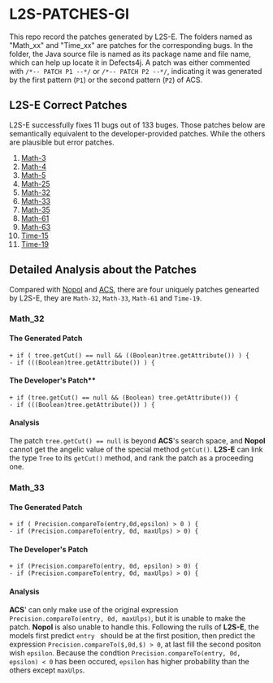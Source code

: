 # L2S-PATCHES-GI
This repo record the patches generated by L2S-E. The folders named as "Math_xx" and "Time_xx" are patches for the corresponding bugs. In the folder, the Java source file is named as its package name and file name, which can help up locate it in Defects4j. A patch was either commented with `/*-- PATCH P1 --*/` or `/*-- PATCH P2 --*/`, indicating it was generated by the first pattern (`P1`) or the second pattern (`P2`) of ACS. 


## L2S-E Correct Patches
L2S-E successfully fixes 11 bugs out of 133 buges.
Those patches below are semantically equivalent to the developer-provided patches. While the others are plausible but error patches.
1. [Math-3](https://github.com/wangbo15/L2S-PATCHES-GI/blob/master/math_3)
1. [Math-4](https://github.com/wangbo15/L2S-PATCHES-GI/tree/master/math_4)
1. [Math-5](https://github.com/wangbo15/L2S-PATCHES-GI/tree/master/math_5)
1. [Math-25](https://github.com/wangbo15/L2S-PATCHES-GI/tree/master/math_25)
1. [Math-32](https://github.com/wangbo15/L2S-PATCHES-GI/tree/master/math_32)
1. [Math-33](https://github.com/wangbo15/L2S-PATCHES-GI/tree/master/math_33)
1. [Math-35](https://github.com/wangbo15/L2S-PATCHES-GI/tree/master/math_35)
1. [Math-61](https://github.com/wangbo15/L2S-PATCHES-GI/tree/master/math_61)
1. [Math-63](https://github.com/wangbo15/L2S-PATCHES-GI/tree/master/math_63)
1. [Time-15](https://github.com/wangbo15/L2S-PATCHES-GI/tree/master/time_15)
1. [Time-19](https://github.com/wangbo15/L2S-PATCHES-GI/tree/master/time_19)

## Detailed Analysis about the Patches
Compared with [Nopol](https://github.com/SpoonLabs/nopol) and [ACS](https://github.com/Adobee/ACS), there are four uniquely patches genearted by L2S-E, they are `Math-32`, `Math-33`, `Math-61` and `Time-19`.

### Math_32
#### The Generated Patch
    + if ( tree.getCut() == null && ((Boolean)tree.getAttribute()) ) {
    - if (((Boolean)tree.getAttribute()) ) {
    
#### The Developer's Patch**
    + if (tree.getCut() == null && (Boolean) tree.getAttribute()) {
    - if (((Boolean)tree.getAttribute()) ) {
#### Analysis
The patch `tree.getCut() == null` is beyond **ACS**'s search space, and **Nopol** cannot get the angelic value of the special method `getCut()`. **L2S-E** can link the type `Tree` to its `getCut()` method, and rank the patch as a proceeding one.

### Math_33
#### The Generated Patch
    + if ( Precision.compareTo(entry,0d,epsilon) > 0 ) {
    - if (Precision.compareTo(entry, 0d, maxUlps) > 0) {
    
#### The Developer's Patch
    + if (Precision.compareTo(entry, 0d, epsilon) > 0) {
    - if (Precision.compareTo(entry, 0d, maxUlps) > 0) {

#### Analysis
**ACS**' can only make use of the original expression `Precision.compareTo(entry, 0d, maxUlps)`, but it is unable to make the patch. **Nopol** is also unable to handle this. Following the rulls of **L2S-E**, the models first predict `entry ` should be at the first position, then predict the expression `Precision.compareTo($,0d,$) > 0`, at last fill the second positon wish `epsilon`. Because the condtion `Precision.compareTo(entry, 0d, epsilon) < 0` has been occured, `epsilon` has higher probability than the others except `maxUlps`.
